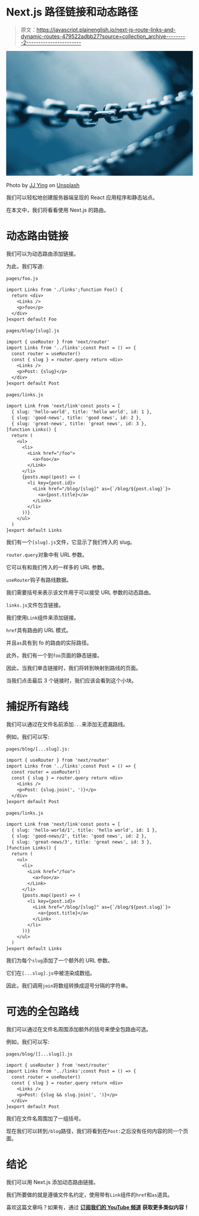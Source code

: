 # Next.js 路径链接和动态路径

> 原文：<https://javascript.plainenglish.io/next-js-route-links-and-dynamic-routes-479522adbb27?source=collection_archive---------2----------------------->

![](img/f2d5059e1e218ed5a78ec6a499c6b5e9.png)

Photo by [JJ Ying](https://unsplash.com/@jjying?utm_source=medium&utm_medium=referral) on [Unsplash](https://unsplash.com?utm_source=medium&utm_medium=referral)

我们可以轻松地创建服务器端呈现的 React 应用程序和静态站点。

在本文中，我们将看看使用 Next.js 的路由。

# 动态路由链接

我们可以为动态路由添加链接。

为此，我们写道:

`pages/foo.js`

```
import Links from './links';function Foo() {
  return <div>
    <Links />
    <p>foo</p>
  </div>
}export default Foo
```

`pages/blog/[slug].js`

```
import { useRouter } from 'next/router'
import Links from '../links';const Post = () => {
  const router = useRouter()
  const { slug } = router.query return <div>
    <Links />
    <p>Post: {slug}</p>
  </div>
}export default Post
```

`pages/links.js`

```
import Link from 'next/link'const posts = [
  { slug: 'hello-world', title: 'hello world', id: 1 },
  { slug: 'good-news', title: 'good news', id: 2 },
  { slug: 'great-news', title: 'great news', id: 3 },
]function Links() {
  return (
    <ul>
      <li>
        <Link href="/foo">
          <a>foo</a>
        </Link>
      </li>
      {posts.map((post) => (
        <li key={post.id}>
          <Link href="/blog/[slug]" as={`/blog/${post.slug}`}>
            <a>{post.title}</a>
          </Link>
        </li>
      ))}
    </ul>
  )
}export default Links
```

我们有一个`[slug].js`文件，它显示了我们传入的 slug。

`router.query`对象中有 URL 参数。

它可以有和我们传入的一样多的 URL 参数。

`useRouter`钩子有路线数据。

我们需要括号来表示该文件用于可以接受 URL 参数的动态路由。

`links.js`文件包含链接。

我们使用`Link`组件来添加链接。

`href`具有路由的 URL 模式。

并且`as`具有到 fo 的路由的实际路径。

此外，我们有一个到`foo`页面的静态链接。

因此，当我们单击链接时，我们将转到映射到路线的页面。

当我们点击最后 3 个链接时，我们应该会看到这个小块。

# 捕捉所有路线

我们可以通过在文件名前添加`...`来添加无遗漏路线。

例如，我们可以写:

`pages/blog/[...slug].js:`

```
import { useRouter } from 'next/router'
import Links from '../links';const Post = () => {
  const router = useRouter()
  const { slug } = router.query return <div>
    <Links />
    <p>Post: {slug.join(', ')}</p>
  </div>
}export default Post
```

`pages/links.js`

```
import Link from 'next/link'const posts = [
  { slug: 'hello-world/1', title: 'hello world', id: 1 },
  { slug: 'good-news/2', title: 'good news', id: 2 },
  { slug: 'great-news/3', title: 'great news', id: 3 },
]function Links() {
  return (
    <ul>
      <li>
        <Link href="/foo">
          <a>foo</a>
        </Link>
      </li>
      {posts.map((post) => (
        <li key={post.id}>
          <Link href="/blog/[slug]" as={`/blog/${post.slug}`}>
            <a>{post.title}</a>
          </Link>
        </li>
      ))}
    </ul>
  )
}export default Links
```

我们为每个`slug`添加了一个额外的 URL 参数。

它们在`[...slug].js`中被渲染成数组。

因此，我们调用`join`将数组转换成逗号分隔的字符串。

# 可选的全包路线

我们可以通过在文件名周围添加额外的括号来使全包路由可选。

例如，我们可以写:

`pages/blog/[[...slug]].js`

```
import { useRouter } from 'next/router'
import Links from '../links';const Post = () => {
  const router = useRouter()
  const { slug } = router.query return <div>
    <Links />
    <p>Post: {slug && slug.join(', ')}</p>
  </div>
}export default Post
```

我们在文件名周围加了一组括号。

现在我们可以转到`/blog`路径，我们将看到在`Post:`之后没有任何内容的同一个页面。

# 结论

我们可以用 Next.js 添加动态路由链接。

我们所要做的就是遵循文件名约定，使用带有`Link`组件的`href`和`as`道具。

喜欢这篇文章吗？如果有，通过 [**订阅我们的 YouTube 频道**](https://www.youtube.com/channel/UCtipWUghju290NWcn8jhyAw?sub_confirmation=true) **获取更多类似内容！**
